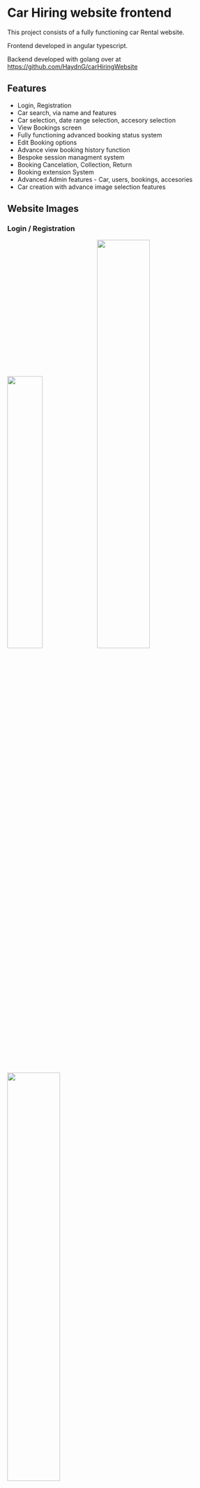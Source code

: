 # Car Hiring website frontend

This project consists of a fully functioning car Rental website.

Frontend developed in angular typescript.

Backend developed with golang over at https://github.com/HaydnG/carHiringWebsite

## Features

* Login, Registration
* Car search, via name and features
* Car selection, date range selection, accesory selection
* View Bookings screen
* Fully functioning advanced booking status system
* Edit Booking options
* Advance view booking history function
* Bespoke session managment system
* Booking Cancelation, Collection, Return
* Booking extension System
* Advanced Admin features - Car, users, bookings, accesories
* Car creation with advance image selection features


## Website Images

### Login / Registration

<img src="./readme%20src/registration.png" width="40%"> <img src="./readme%20src/login%202.png" width="49%"><img src="./readme%20src/login.png" width="49%">
 <img src="./readme%20src/User%20details.png" width="95%">
### Car Search

<div>
  <img src="./readme%20src/CarSearch.gif" width="95%">
</div>

### Car Page
<div>
  <img src="./readme%20src/car%20page.png" width="48.77%">
  <img src="./readme%20src/car%20page%202.png" width="49%">
</div>

### Place Booking
<div>
  <img src="./readme%20src/create%20booking.png" width="45%">
  <img src="./readme%20src/make%20booking%20payment.png" width="53%">
</div>

### Extend Booking
<div>
  <img src="./readme%20src/extend%20booking.gif" width="33%">
  <img src="./readme%20src/extend%20booking%202.png" width="32%"> 
  <img src="./readme%20src/extend%20booking%203.png" width="32%"> 
</div>

### Booking Details
<img src="./readme%20src/booking%20details.png" width="45%">

### View My Bookings
<div>
  <img src="./readme%20src/View%20my%20bookings.png" width="51%">
  <img src="./readme%20src/View%20my%20bookings%202.png" width="47%"> 
</div>
<img src="./readme%20src/View%20my%20bookings%203.png" width="95%">

### View My Bookings
<div>
  <img src="./readme%20src/View%20my%20bookings.png" width="51%">
  <img src="./readme%20src/View%20my%20bookings%202.png" width="47%"> 
</div>
<img src="./readme%20src/View%20my%20bookings%203.png" width="95%">

### Booking History
<img src="./readme%20src/booking%20history.png" width="95%">
<img src="./readme%20src/booking%20history%202.png" width="95%">
<img src="./readme%20src/booking%20history%203.png" width="95%">

### Edit/ Cancel Booking
<div>
  <img src="./readme%20src/edit%20booking.png" width="49%">
  <img src="./readme%20src/cancel%20booking.png" width="49%"> 
</div>






## Running and building project

### With backend

If using with the backend, the '-buildall' argument can be past to the server to build the frontend into the correct location for the backend golang server.

### Development server

Run `ng serve` for a dev server. Navigate to `http://localhost:4200/`. The app will automatically reload if you change any of the source files.

### Build

Run `ng build` to build the project. The build artifacts will be stored in the `dist/` directory. Use the `--prod` flag for a production build.


